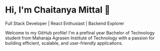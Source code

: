 # Hi, I'm Chaitanya Mittal 👋
Full Stack Developer | React Enthusiast | Backend Explorer

Welcome to my GitHub profile! I'm a prefinal year Bachelor of Technology student from Maharaja Agrasen Institute of Technology with a passion for building efficient, scalable, and user-friendly applications.


